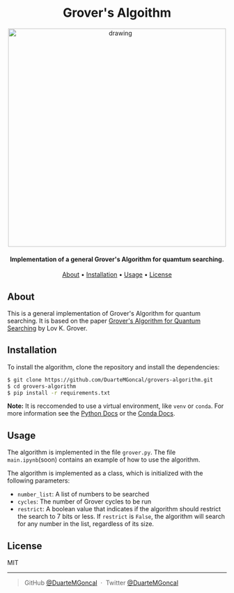 <h1 align="center">
  Grover's Algoithm
</h1>

<div align='center'>
<img src="https://static.wikia.nocookie.net/muppet/images/e/e9/Grover2.jpg/revision/latest?cb=20190610143055" alt="drawing" width="500"/>
</div>
<h4 align="center">Implementation of a general Grover's Algorithm for quamtum searching.</h4>

<p align="center">
  <a href="#about">About</a> •
  <a href="#installation">Installation</a> •
  <a href="#usage">Usage</a> •
  <a href="#license">License</a>
</p>

## About

This is a general implementation of Grover's Algorithm for quantum searching. It is based on the paper [Grover's Algorithm for Quantum Searching](https://arxiv.org/pdf/quant-ph/9605043.pdf) by Lov K. Grover.


## Installation

To install the algorithm, clone the repository and install the dependencies:
  
  ```bash
  $ git clone https://github.com/DuarteMGoncal/grovers-algorithm.git
  $ cd grovers-algorithm
  $ pip install -r requirements.txt
  ```
  **Note:** It is reccomended to use a virtual environment, like `venv` or `conda`. For more information see the [Python Docs](https://docs.python.org/3/library/venv.html) or the [Conda Docs](https://docs.conda.io/projects/conda/en/latest/user-guide/tasks/manage-environments.html).


## Usage

The algorithm is implemented in the file `grover.py`. The file `main.ipynb`(soon) contains an example of how to use the algorithm.

The algorithm is implemented as a class, which is initialized with the following parameters:

- `number_list`: A list of numbers to be searched
- `cycles`: The number of Grover cycles to be run
- `restrict`: A boolean value that indicates if the algorithm should restrict the search to 7 bits or less. If `restrict` is `False`, the algorithm will search for any number in the list, regardless of its size.


## License

MIT

---

> GitHub [@DuarteMGoncal](https://github.com/DuarteMGoncal) &nbsp;&middot;&nbsp;
> Twitter [@DuarteMGoncal](https://twitter.com/DuarteMGoncal)

